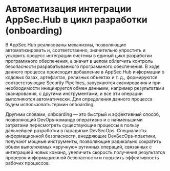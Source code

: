 # Aвтоматизация интеграции AppSec.Hub в цикл разработки (onboarding)

В AppSec.Hub реализованы механизмы, позволяющие автоматизировать и, соответственно, значительно упростить и ускорить процесс интеграции системы в единый цикл разработки программного обеспечения, а значит в целом облегчить контроль безопасности разрабатываемого программного обеспечения. В ходе данного процесса происходит добавление в AppSec.Hub информации о кодовых базах, артефактах, релизных объектах и т. д., формируются соответствующие Security Pipelines, запускаются сканирования и при необходимости инициируется обмен данными, например результатами сканирования, с другими инструментами, и все эти операции выполняются автоматически. Для определения данного процесса будем использовать термин onboarding.

Другими словами, onboarding — это быстрый и эффективный способ, позволяющий DevOps-команде оперативно и с наименьшими затратами пересмотреть существующие процессы в пользу дальнейшей разработки в парадигме DevSecOps. Специалисты информационной безопасности, внедряющие DevSecOps-практики, получают мощные инструменты, позволяющие радикально сократить объем выполняемых «вручную» рутинных операций, связанных с интеграцией новых команд, увеличить скорость получения результатов проверок информационной безопасности и повысить эффективность рабочих процессов.